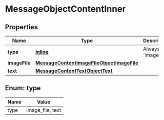 
# MessageObjectContentInner

## Properties
Name | Type | Description | Notes
------------ | ------------- | ------------- | -------------
**type** | [**inline**](#Type) | Always &#x60;image_file&#x60;. | 
**imageFile** | [**MessageContentImageFileObjectImageFile**](MessageContentImageFileObjectImageFile.md) |  | 
**text** | [**MessageContentTextObjectText**](MessageContentTextObjectText.md) |  | 


<a id="Type"></a>
## Enum: type
Name | Value
---- | -----
type | image_file, text



